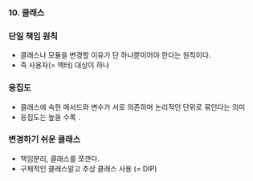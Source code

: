 ### 10. 클래스
### 단일 책임 원칙
- 클래스나 모듈을 변경할 이유가 단 하나뿐이어야 한다는 원칙이다.
- 즉 사용자(= 액터) 대상이 하나

### 응집도
- 클래스에 속한 메서드와 변수가 서로 의존하며 논리적인 단위로 묶인다는 의미
- 응집도는 높을 수록 .

### 변경하기 쉬운 클래스
 - 책임분리, 클래스를 쪼갠다.
 - 구체적인 클래스말고 추상 클래스 사용 (= DIP)